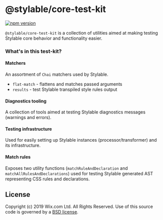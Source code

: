 # @stylable/core-test-kit

[![npm version](https://img.shields.io/npm/v/@stylable/core-test-kit.svg)](https://www.npmjs.com/package/stylable/core-test-kit)

`@stylable/core-test-kit` is a collection of utilities aimed at making testing Stylable core behavior and functionality easier.

### What's in this test-kit?

#### Matchers
An assortment of `Chai` matchers used by Stylable.
- `flat-match` - flattens and matches passed arguments
- `results` - test Stylable transpiled style rules output

#### Diagnostics tooling

A collection of tools aimed at testing Stylable diagnostics messages (warnings and errors).

#### Testing infrastructure

Used for easily setting up Stylable instances (processor/transformer) and its infrastructure.

#### Match rules
Exposes two utility functions (`matchRuleAndDeclaration` and `matchAllRulesAndDeclarations`) used for testing Stylable generated AST representing CSS rules and declarations.

## License
Copyright (c) 2019 Wix.com Ltd. All Rights Reserved. Use of this source code is governed by a [BSD license](./LICENSE).  
